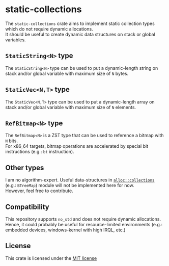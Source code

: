 # static-collections
The `static-collections` crate aims to implement static collection types which do not require dynamic allocations. \
It should be useful to create dynamic data structures on stack or global variables.

## `StaticString<N>` type
The `StaticString<N>` type can be used to put a dynamic-length string on stack and/or global variable with maximum size of `N` bytes.

## `StaticVec<N,T>` type
The `StaticVec<N,T>` type can be used to put a dynamic-length array on stack and/or global variable with maximum size of `N` elements.

## `RefBitmap<N>` type
The `RefBitmap<N>` is a ZST type that can be used to reference a bitmap with `N` bits. \
For x86_64 targets, bitmap operations are accelerated by special bit instructions (e.g.: `bt` instruction).

## Other types
I am no algorithm-expert. Useful data-structures in [`alloc::collections`](https://doc.rust-lang.org/alloc/collections/index.html) (e.g.: `BTreeMap`) module will not be implemented here for now. \
However, feel free to contribute.

## Compatibility
This repository supports `no_std` and does not require dynamic allocations. \
Hence, it could probably be useful for resource-limited environments (e.g.: embedded devices, windows-kernel with high IRQL, etc.)

## License
This crate is licensed under the [MIT license](./license.txt)